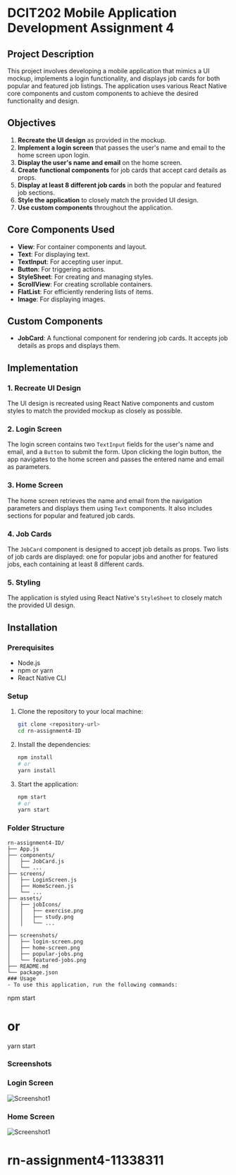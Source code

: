 # DCIT202 Mobile Application Development Assignment 4

## Project Description

This project involves developing a mobile application that mimics a UI mockup, implements a login functionality, and displays job cards for both popular and featured job listings. The application uses various React Native core components and custom components to achieve the desired functionality and design.

## Objectives

1. **Recreate the UI design** as provided in the mockup.
2. **Implement a login screen** that passes the user's name and email to the home screen upon login.
3. **Display the user's name and email** on the home screen.
4. **Create functional components** for job cards that accept card details as props.
5. **Display at least 8 different job cards** in both the popular and featured job sections.
6. **Style the application** to closely match the provided UI design.
7. **Use custom components** throughout the application.

## Core Components Used

- **View**: For container components and layout.
- **Text**: For displaying text.
- **TextInput**: For accepting user input.
- **Button**: For triggering actions.
- **StyleSheet**: For creating and managing styles.
- **ScrollView**: For creating scrollable containers.
- **FlatList**: For efficiently rendering lists of items.
- **Image**: For displaying images.

## Custom Components

- **JobCard**: A functional component for rendering job cards. It accepts job details as props and displays them.

## Implementation

### 1. Recreate UI Design

The UI design is recreated using React Native components and custom styles to match the provided mockup as closely as possible.

### 2. Login Screen

The login screen contains two `TextInput` fields for the user's name and email, and a `Button` to submit the form. Upon clicking the login button, the app navigates to the home screen and passes the entered name and email as parameters.

### 3. Home Screen

The home screen retrieves the name and email from the navigation parameters and displays them using `Text` components. It also includes sections for popular and featured job cards.

### 4. Job Cards

The `JobCard` component is designed to accept job details as props. Two lists of job cards are displayed: one for popular jobs and another for featured jobs, each containing at least 8 different cards.

### 5. Styling

The application is styled using React Native's `StyleSheet` to closely match the provided UI design.

## Installation

### Prerequisites

- Node.js
- npm or yarn
- React Native CLI

### Setup

1. Clone the repository to your local machine:

   ```bash
   git clone <repository-url>
   cd rn-assignment4-ID
   ```

2. Install the dependencies:

   ```bash
   npm install
   # or
   yarn install
   ```

3. Start the application:

   ```bash
   npm start
   # or
   yarn start
   ```

### Folder Structure

```plaintext
rn-assignment4-ID/
├── App.js
├── components/
│   ├── JobCard.js
│   └── ...
├── screens/
│   ├── LoginScreen.js
│   ├── HomeScreen.js
│   └── ...
├── assets/
│   ├── jobIcons/
│   │   ├── exercise.png
│   │   ├── study.png
│   │   └── ...
│
├── screenshots/
│   ├── login-screen.png
│   ├── home-screen.png
│   ├── popular-jobs.png
│   └── featured-jobs.png
├── README.md
└── package.json
### Usage
- To use this application, run the following commands:
```

npm start

# or

yarn start

### Screenshots

### Login Screen

![Screenshot1](/assets/blogger2.png)

### Home Screen

![Screenshot1](/assets/Eben.jpg)
# rn-assignment4-11338311
